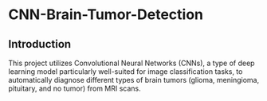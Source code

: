 # CNN-Brain-Tumor-Detection

## Introduction

This project utilizes Convolutional Neural Networks (CNNs), a type of deep learning model particularly well-suited for image classification tasks, to automatically diagnose different types of brain tumors (glioma, meningioma, pituitary, and no tumor) from MRI scans.

